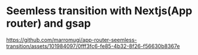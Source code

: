 # Seemless transition with Nextjs(App router) and gsap

https://github.com/marromugi/app-router-seemless-transition/assets/101984097/0fff3fc6-fe85-4b32-8f26-f56630b8367e
